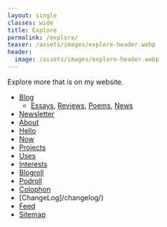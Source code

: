 ```yaml
---
layout: single
classes: wide
title: Explore
permalink: /explore/
teaser: /assets/images/explore-header.webp
header:
  image: /assets/images/explore-header.webp
---
```

Explore more that is on my website.

- [Blog](/blog)
  - [Essays](/categories/#essays), [Reviews](/categories/#reviews), [Poems](/categories/#poems), [News](/categories/#news)
- [Newsletter](/newsletter)
- [About](/about/)
- [Hello](/hello/)
- [Now](/now/)
- [Projects](/projects)
- [Uses](/uses/)
- [Interests](/interests/)
- [Blogroll](h/blogroll/)
- [Podroll](/podroll/)
- [Colophon](/colophon/)
- [ChangeLog]/changelog/)
- [Feed](/feed)
- [Sitemap](/sitemap.xml)
